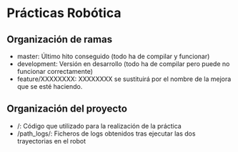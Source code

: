 # Prácticas Robótica
## Organización de ramas
- master: Último hito conseguido (todo ha de compilar y funcionar)
- development: Versión en desarrollo (todo ha de compilar pero puede no funcionar correctamente)
- feature/XXXXXXXX: XXXXXXXX se sustituirá por el nombre de la mejora que se esté haciendo.

## Organización del proyecto
- /: Código que utilizado para la realización de la práctica
- /path_logs/: Ficheros de logs obtenidos tras ejecutar las dos trayectorias en el robot
